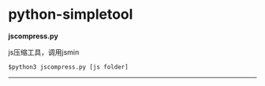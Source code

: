 # python-simpletool

**jscompress.py** 

js压缩工具，调用jsmin

`$python3 jscompress.py [js folder]`

----
